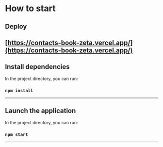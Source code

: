# How to start

## Deploy

## [https://contacts-book-zeta.vercel.app/](https://contacts-book-zeta.vercel.app/)

## Install dependencies

In the project directory, you can run:

### `npm install`

---

## Launch the application

In the project directory, you can run:

### `npm start`

---
